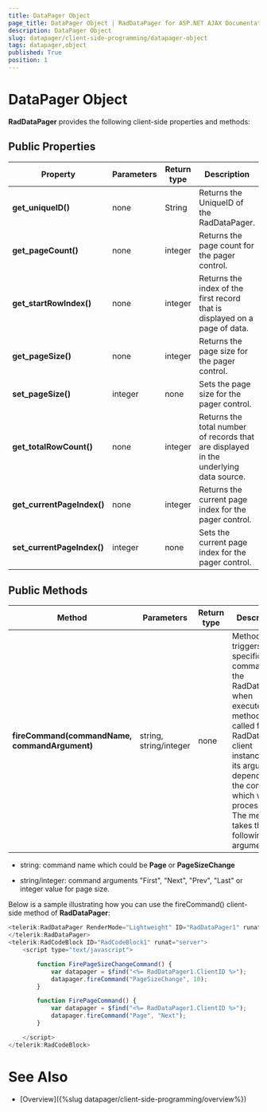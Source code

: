 ```yaml
---
title: DataPager Object
page_title: DataPager Object | RadDataPager for ASP.NET AJAX Documentation
description: DataPager Object
slug: datapager/client-side-programming/datapager-object
tags: datapager,object
published: True
position: 1
---
```


# DataPager Object



**RadDataPager** provides the following client-side properties and methods:

## Public Properties


| Property | Parameters | Return type | Description |
| ------ | ------ | ------ | ------ |
| **get_uniqueID()** |none|String|Returns the UniqueID of the RadDataPager.|
| **get_pageCount()** |none|integer|Returns the page count for the pager control.|
| **get_startRowIndex()** |none|integer|Returns the index of the first record that is displayed on a page of data.|
| **get_pageSize()** |none|integer|Returns the page size for the pager control.|
| **set_pageSize()** |integer|none|Sets the page size for the pager control.|
| **get_totalRowCount()** |none|integer|Returns the total number of records that are displayed in the underlying data source.|
| **get_currentPageIndex()** |none|integer|Returns the current page index for the pager control.|
| **set_currentPageIndex()** |integer|none|Sets the current page index for the pager control.|

## Public Methods


| Method | Parameters | Return type | Description |
| ------ | ------ | ------ | ------ |
| **fireCommand(commandName, commandArgument)** |string, string/integer|none|Method which triggers specific command for the RadDataPager when executed. The method is called for the RadDataPager client instance and its arguments depend on the command which will be processed. The method takes the following arguments|

* string: command name which could be **Page** or **PageSizeChange**

* string/integer: command arguments "First", "Next", "Prev", "Last" or integer value for page size.

Below is a sample illustrating how you can use the fireCommand() client-side method of **RadDataPager**:

````JavaScript
<telerik:RadDataPager RenderMode="Lightweight" ID="RadDataPager1" runat="server">
</telerik:RadDataPager>
<telerik:RadCodeBlock ID="RadCodeBlock1" runat="server">
    <script type="text/javascript">

        function FirePageSizeChangeCommand() {
            var datapager = $find("<%= RadDataPager1.ClientID %>");
            datapager.fireCommand("PageSizeChange", 10);
        }

        function FirePageCommand() {
            var datapager = $find("<%= RadDataPager1.ClientID %>");
            datapager.fireCommand("Page", "Next");
        }

    </script>
</telerik:RadCodeBlock>
````



# See Also

 * [Overview]({%slug datapager/client-side-programming/overview%})
